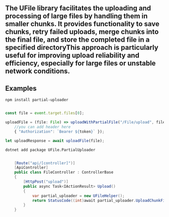 ## The UFile library facilitates the uploading and processing of large files by handling them in smaller chunks. It provides functionality to save chunks, retry failed uploads, merge chunks into the final file, and store the completed file in a specified directoryThis approach is particularly useful for improving upload reliability and efficiency, especially for large files or unstable network conditions.

## Examples

```
npm install partial-uploader
```

```js

const file = event.target.files[0];

uploadFile = (file: File) => uploadWithPartialFile("/File/upload", file, 
    //you can add header here
    { "Authorization": `Bearer ${token}` });

let uploadResponse = await uploadFile(file);
```

```
dotnet add package UFile.PartialUploader
```

```c#

    [Route("api/[controller]")]
    [ApiController]
    public class FileController : ControllerBase
    {
        [HttpPost("upload")]
        public async Task<IActionResult> Upload()
        {
            var partial_uploader = new UFileHelper();
            return StatusCode((int)await partial_uploader.UploadChunkFiles(Request));
        }
    }

```